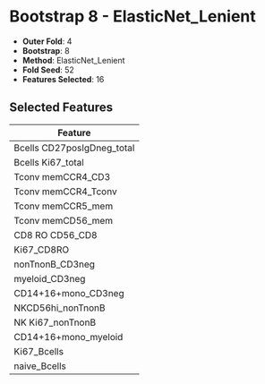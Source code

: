 # Bootstrap 8 - ElasticNet_Lenient

- **Outer Fold**: 4
- **Bootstrap**: 8
- **Method**: ElasticNet_Lenient
- **Fold Seed**: 52
- **Features Selected**: 16

## Selected Features

| Feature |
|---------|
| Bcells CD27posIgDneg_total |
| Bcells Ki67_total |
| Tconv memCCR4_CD3 |
| Tconv memCCR4_Tconv |
| Tconv memCCR5_mem |
| Tconv memCD56_mem |
| CD8 RO CD56_CD8 |
| Ki67_CD8RO |
| nonTnonB_CD3neg |
| myeloid_CD3neg |
| CD14+16+mono_CD3neg |
| NKCD56hi_nonTnonB |
| NK Ki67_nonTnonB |
| CD14+16+mono_myeloid |
| Ki67_Bcells |
| naive_Bcells |
